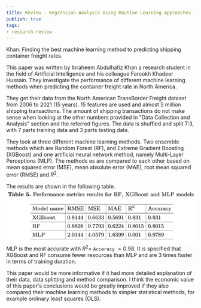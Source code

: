 ```yaml
---
title: Review - Regression Analysis Using Machine Learning Approaches for Predicting Container Shipping Rates
publish: true
tags: 
- research-review
---
```


Khan: Finding the best machine learning method to predicting shipping container freight rates.

This paper was written by Ibraheem Abdulhafiz Khan a research student in the field of Artificial Intelligence and his colleague Farookh Khadeer Hussain. They investigate the performance of different machine learning methods when predicting the container freight rate in North America.

They get their data from the North American TransBorder Freight dataset from 2006 to 2021 (15 years). 15 features are used and almost 5 million shipping transactions. The amount of shipping transactions do not make sense when looking at the other numbers provided in "Data Collection and Analysis" section and the referred figures. The data is shuffled and split 7:3, with 7 parts training data and 3 parts testing data.

They look at three different machine learning methods. Two ensemble methods which are Random Forest (RF), and Extreme Gradient Boosting (XGBoost) and one artificial neural network method, namely Multi-Layer Perceptions (MLP). The methods es are compared to each other based on mean squared error (MSE), mean absolute error (MAE), root mean squared error (RMSE) and $R^2$.

The results are shown in the following table.
![](attachments/Pasted%20image%2020221021231308.png)
MLP is the most accurate with $R^2=$ `Acceracy` $= 0.98$. It is specified that XGBoost and RF consume fewer resources than MLP and are 3 times faster in terms of training duration.

This paper would be more informative if it had more detailed explanation of their data, data splitting and method comparison. I think the economic value of this paper's conclusions would be greatly improved if they also compared their machine learning methods to simpler statistical methods, for example ordinary least squares (OLS).

